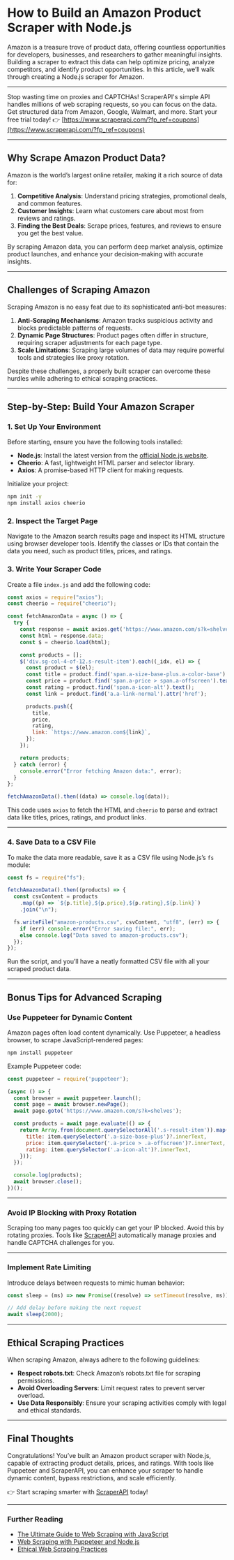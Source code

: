
# How to Build an Amazon Product Scraper with Node.js

Amazon is a treasure trove of product data, offering countless opportunities for developers, businesses, and researchers to gather meaningful insights. Building a scraper to extract this data can help optimize pricing, analyze competitors, and identify product opportunities. In this article, we’ll walk through creating a Node.js scraper for Amazon.

---

Stop wasting time on proxies and CAPTCHAs! ScraperAPI's simple API handles millions of web scraping requests, so you can focus on the data. Get structured data from Amazon, Google, Walmart, and more. Start your free trial today! 👉 [https://www.scraperapi.com/?fp_ref=coupons](https://www.scraperapi.com/?fp_ref=coupons)

---

## Why Scrape Amazon Product Data?

Amazon is the world’s largest online retailer, making it a rich source of data for:

1. **Competitive Analysis**: Understand pricing strategies, promotional deals, and common features.
2. **Customer Insights**: Learn what customers care about most from reviews and ratings.
3. **Finding the Best Deals**: Scrape prices, features, and reviews to ensure you get the best value.

By scraping Amazon data, you can perform deep market analysis, optimize product launches, and enhance your decision-making with accurate insights.

---

## Challenges of Scraping Amazon

Scraping Amazon is no easy feat due to its sophisticated anti-bot measures:

1. **Anti-Scraping Mechanisms**: Amazon tracks suspicious activity and blocks predictable patterns of requests.
2. **Dynamic Page Structures**: Product pages often differ in structure, requiring scraper adjustments for each page type.
3. **Scale Limitations**: Scraping large volumes of data may require powerful tools and strategies like proxy rotation.

Despite these challenges, a properly built scraper can overcome these hurdles while adhering to ethical scraping practices.

---

## Step-by-Step: Build Your Amazon Scraper

### 1. Set Up Your Environment

Before starting, ensure you have the following tools installed:

- **Node.js**: Install the latest version from the [official Node.js website](https://nodejs.org/).
- **Cheerio**: A fast, lightweight HTML parser and selector library.
- **Axios**: A promise-based HTTP client for making requests.

Initialize your project:

```bash
npm init -y
npm install axios cheerio
```

### 2. Inspect the Target Page

Navigate to the Amazon search results page and inspect its HTML structure using browser developer tools. Identify the classes or IDs that contain the data you need, such as product titles, prices, and ratings.

### 3. Write Your Scraper Code

Create a file `index.js` and add the following code:

```javascript
const axios = require("axios");
const cheerio = require("cheerio");

const fetchAmazonData = async () => {
  try {
    const response = await axios.get('https://www.amazon.com/s?k=shelves');
    const html = response.data;
    const $ = cheerio.load(html);

    const products = [];
    $('div.sg-col-4-of-12.s-result-item').each((_idx, el) => {
      const product = $(el);
      const title = product.find('span.a-size-base-plus.a-color-base').text();
      const price = product.find('span.a-price > span.a-offscreen').text();
      const rating = product.find('span.a-icon-alt').text();
      const link = product.find('a.a-link-normal').attr('href');

      products.push({
        title,
        price,
        rating,
        link: `https://www.amazon.com${link}`,
      });
    });

    return products;
  } catch (error) {
    console.error("Error fetching Amazon data:", error);
  }
};

fetchAmazonData().then((data) => console.log(data));
```

This code uses `axios` to fetch the HTML and `cheerio` to parse and extract data like titles, prices, ratings, and product links.

---

### 4. Save Data to a CSV File

To make the data more readable, save it as a CSV file using Node.js’s `fs` module:

```javascript
const fs = require("fs");

fetchAmazonData().then((products) => {
  const csvContent = products
    .map((p) => `${p.title},${p.price},${p.rating},${p.link}`)
    .join("\n");

  fs.writeFile("amazon-products.csv", csvContent, "utf8", (err) => {
    if (err) console.error("Error saving file:", err);
    else console.log("Data saved to amazon-products.csv");
  });
});
```

Run the script, and you’ll have a neatly formatted CSV file with all your scraped product data.

---

## Bonus Tips for Advanced Scraping

### Use Puppeteer for Dynamic Content

Amazon pages often load content dynamically. Use Puppeteer, a headless browser, to scrape JavaScript-rendered pages:

```bash
npm install puppeteer
```

Example Puppeteer code:

```javascript
const puppeteer = require('puppeteer');

(async () => {
  const browser = await puppeteer.launch();
  const page = await browser.newPage();
  await page.goto('https://www.amazon.com/s?k=shelves');

  const products = await page.evaluate(() => {
    return Array.from(document.querySelectorAll('.s-result-item')).map((item) => ({
      title: item.querySelector('.a-size-base-plus')?.innerText,
      price: item.querySelector('.a-price > .a-offscreen')?.innerText,
      rating: item.querySelector('.a-icon-alt')?.innerText,
    }));
  });

  console.log(products);
  await browser.close();
})();
```

---

### Avoid IP Blocking with Proxy Rotation

Scraping too many pages too quickly can get your IP blocked. Avoid this by rotating proxies. Tools like [ScraperAPI](https://www.scraperapi.com/?fp_ref=coupons) automatically manage proxies and handle CAPTCHA challenges for you.

---

### Implement Rate Limiting

Introduce delays between requests to mimic human behavior:

```javascript
const sleep = (ms) => new Promise((resolve) => setTimeout(resolve, ms));

// Add delay before making the next request
await sleep(2000);
```

---

## Ethical Scraping Practices

When scraping Amazon, always adhere to the following guidelines:

- **Respect robots.txt**: Check Amazon’s robots.txt file for scraping permissions.
- **Avoid Overloading Servers**: Limit request rates to prevent server overload.
- **Use Data Responsibly**: Ensure your scraping activities comply with legal and ethical standards.

---

## Final Thoughts

Congratulations! You’ve built an Amazon product scraper with Node.js, capable of extracting product details, prices, and ratings. With tools like Puppeteer and ScraperAPI, you can enhance your scraper to handle dynamic content, bypass restrictions, and scale efficiently.

👉 Start scraping smarter with [ScraperAPI](https://www.scraperapi.com/?fp_ref=coupons) today!

---

### Further Reading

- [The Ultimate Guide to Web Scraping with JavaScript](https://www.webscrapingapi.com/the-ultimate-guide-to-web-scraping-with-javascript-and-node-js/)
- [Web Scraping with Puppeteer and Node.js](https://www.webscrapingapi.com/web-scraping-with-a-headless-browser-using-puppeteer-and-node-js/)
- [Ethical Web Scraping Practices](https://www.smashingmagazine.com/2021/03/ethical-scraping-dynamic-websites-nodejs-puppeteer/)

